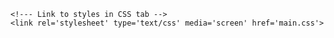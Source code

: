 <!DOCTYPE html>
<html>
  <head>
    <title>Page Title</title>
    <!--- Head HTML goes here -->
    
    
    
    
    <!--- Link to styles in CSS tab -->
    <link rel='stylesheet' type='text/css' media='screen' href='main.css'>
  </head>
  <body>
   
